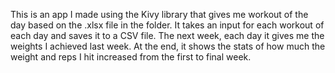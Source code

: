 This is an app I made using the Kivy library that gives me workout of the day based on the .xlsx file in the folder.
It takes an input for each workout of each day and saves it to a CSV file.
The next week, each day it gives me the weights I achieved last week.
At the end, it shows the stats of how much the weight and reps I hit increased from the first to final week.
